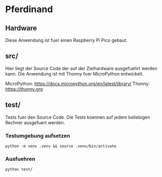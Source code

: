 # Pferdinand

## Hardware 
Diese Anwendung ist fuer einen Raspberry Pi Pico gebaut.

## src/
Hier liegt der Source Code der auf der Zielhardware ausgefuehrt werden kann.
Die Anwendung ist mit Thonny fuer MicroPython entwickelt.

MicroPython: https://docs.micropython.org/en/latest/library/
Thonny: https://thonny.org 

## test/
Tests fuer den Source Code.
Die Tests koennen auf jedem beliebigen Rechner ausgefuert werden.

### Testumgebung aufsetzen

    python -m venv .venv && source .venv/bin/activate

### Ausfuehren

    python test/
